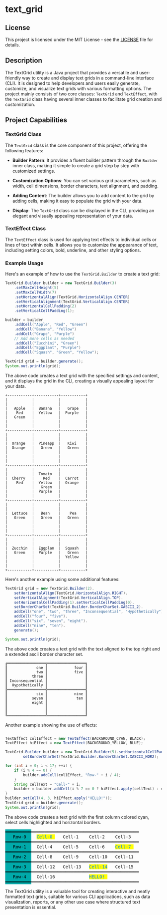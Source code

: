 # text_grid

## License

This project is licensed under the MIT License - see the [LICENSE](LICENSE) file for details.

## Description

The TextGrid utility is a Java project that provides a versatile and user-friendly way to create and display text grids
in a command-line interface (CLI). It is designed to help developers and users easily generate, customize, and visualize
text grids with various formatting options. The project mainly consists of two core classes: `TextGrid`
and `TextEffect`, with the `TextGrid` class having several inner classes to facilitate grid creation and customization.

## Project Capabilities

### TextGrid Class

The `TextGrid` class is the core component of this project, offering the following features:

- **Builder Pattern**: It provides a fluent builder pattern through the `Builder` inner class, making it simple to
  create a grid step by step with customized settings.

- **Customization Options**: You can set various grid parameters, such as width, cell dimensions, border characters,
  text alignment, and padding.

- **Adding Content**: The builder allows you to add content to the grid by adding cells, making it easy to populate the
  grid with your data.

- **Display**: The `TextGrid` class can be displayed in the CLI, providing an elegant and visually appealing
  representation of your data.

### TextEffect Class

The `TextEffect` class is used for applying text effects to individual cells or lines of text within cells. It allows
you to customize the appearance of text, including setting colors, bold, underline, and other styling options.

### Example Usage

Here's an example of how to use the `TextGrid.Builder` to create a text grid:

```java
TextGrid.Builder builder = new TextGrid.Builder(3)
    .setMaxCellHeight(5)
    .setMaxCellWidth(7)
    .setHorizontalAlign(TextGrid.HorizontalAlign.CENTER)
    .setVerticalAlignment(TextGrid.VerticalAlign.CENTER)
    .setHorizontalCellPadding(2)
    .setVerticalCellPadding(1);

builder = builder
    .addCell("Apple", "Red", "Green")
    .addCell("Banana", "Yellow")
    .addCell("Grape", "Purple")
    // Add more cells as needed
    .addCell("Zucchini", "Green")
    .addCell("Eggplant", "Purple")
    .addCell("Squash", "Green", "Yellow");

TextGrid grid = builder.generate();
System.out.println(grid);
```

The above code creates a text grid with the specified settings and content, and it displays the grid in the CLI,
creating a visually appealing layout for your data.

```
+-----------+-----------+-----------+
|           |           |           |
|           |           |           |
|   Apple   |  Banana   |   Grape   |
|    Red    |  Yellow   |  Purple   |
|   Green   |           |           |
|           |           |           |
|           |           |           |
+-----------+-----------+-----------+
|           |           |           |
|           |           |           |
|  Orange   |  Pineapp  |   Kiwi    |
|  Orange   |   Green   |   Green   |
|           |           |           |
|           |           |           |
|           |           |           |
+-----------+-----------+-----------+
|           |           |           |
|           |  Tomato   |           |
|  Cherry   |    Red    |  Carrot   |
|    Red    |  Yellow   |  Orange   |
|           |   Green   |           |
|           |  Purple   |           |
|           |           |           |
+-----------+-----------+-----------+
|           |           |           |
|           |           |           |
|  Lettuce  |   Bean    |    Pea    |
|   Green   |   Green   |   Green   |
|           |           |           |
|           |           |           |
|           |           |           |
+-----------+-----------+-----------+
|           |           |           |
|           |           |           |
|  Zucchin  |  Eggplan  |  Squash   |
|   Green   |  Purple   |   Green   |
|           |           |  Yellow   |
|           |           |           |
|           |           |           |
+-----------+-----------+-----------+
```

Here's another example using some additional features:

```java
TextGrid grid = new TextGrid.Builder(2).
    setHorizontalAlign(TextGrid.HorizontalAlign.RIGHT).
    setVerticalAlignment(TextGrid.VerticalAlign.TOP).
    setHorizontalCellPadding(1).setVerticalCellPadding(0).
    setBorderCharSet(TextGrid.Builder.BorderCharSet.XASCII_2).
    addCell("one", "two", "three", "Inconsequential", "Hypothetically").
    addCell("four", "five").
    addCell("six", "seven", "eight").
    addCell("nine", "ten").
    generate();

System.out.println(grid);
```

The above code creates a text grid with the text aligned to the top right and a extended ascii border character set.

```
╔═════════════════╦═════════════════╗
║             one ║            four ║
║             two ║            five ║
║           three ║                 ║
║ Inconsequential ║                 ║
║  Hypothetically ║                 ║
╠═════════════════╬═════════════════╣
║             six ║            nine ║
║           seven ║             ten ║
║           eight ║                 ║
║                 ║                 ║
║                 ║                 ║
╚═════════════════╩═════════════════╝
```
Another example showing the use of effects:
```java

TextEffect col1Effect = new TextEffect(BACKGROUND_CYAN, BLACK);
TextEffect hiEffect = new TextEffect(BACKGROUND_YELLOW, BLUE);

TextGrid.Builder builder = new TextGrid.Builder(5).setHorizontalCellPadding(1).
        setBorderCharSet(TextGrid.Builder.BorderCharSet.XASCII_HOR2);

for (int i = 0; i < 17; ++i) {
    if (i % 4 == 0) {
        builder.addCell(col1Effect, "Row-" + i / 4);
    }
    String cellText = "Cell-" + i;
    builder = builder.addCell(i % 7 == 0 ? hiEffect.apply(cellText) : cellText);
}
builder.setCell(4, 3, hiEffect.apply("HELLO!"));
TextGrid grid = builder.generate();
System.out.println(grid);
```
The above code creates a text grid with the first column colored cyan, select cells highlighted and horizontal borders.

<pre>
<span style="color: #000000;background-color: #00AAAA;display: inline-block;">══════════</span>═════════════════════════════════════════
<span style="color: #000000;background-color: #00AAAA;display: inline-block;">   Row-0  </span>  <span style="color: #007FFF;background-color: #FFFF00;">Cell-0 </span>   Cell-1    Cell-2    Cell-3   
<span style="color: #000000;background-color: #00AAAA;display: inline-block;">══════════</span>═════════════════════════════════════════
<span style="color: #000000;background-color: #00AAAA;display: inline-block;">   Row-1  </span>  Cell-4    Cell-5    Cell-6    <span style="color: #007FFF;background-color: #FFFF00;">Cell-7 </span>  
<span style="color: #000000;background-color: #00AAAA;display: inline-block;">══════════</span>═════════════════════════════════════════
<span style="color: #000000;background-color: #00AAAA;display: inline-block;">   Row-2  </span>  Cell-8    Cell-9    Cell-10   Cell-11  
<span style="color: #000000;background-color: #00AAAA;display: inline-block;">══════════</span>═════════════════════════════════════════
<span style="color: #000000;background-color: #00AAAA;display: inline-block;">   Row-3  </span>  Cell-12   Cell-13   <span style="color: #007FFF;background-color: #FFFF00;">Cell-14</span>   Cell-15  
<span style="color: #000000;background-color: #00AAAA;display: inline-block;">══════════</span>═════════════════════════════════════════
<span style="color: #000000;background-color: #00AAAA;display: inline-block;">   Row-4  </span>  Cell-16             <span style="color: #007FFF;background-color: #FFFF00;">HELLO! </span>            
<span style="color: #000000;background-color: #00AAAA;display: inline-block;">══════════</span>═════════════════════════════════════════
</pre>


The TextGrid utility is a valuable tool for creating interactive and neatly formatted text grids, suitable for various
CLI applications, such as data visualization, reports, or any other use case where structured text presentation is
essential.






